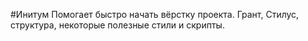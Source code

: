#Инитум
Помогает быстро начать вёрстку проекта. Грант, Стилус, структура, некоторые полезные стили и скрипты.
